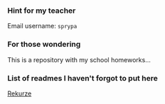 ### Hint for my teacher
Email username: `sprypa`

### For those wondering
This is a repository with my school homeworks...

### List of readmes I haven't forgot to put here
[Rekurze](./Rekurze/Rekurze/README.md)
